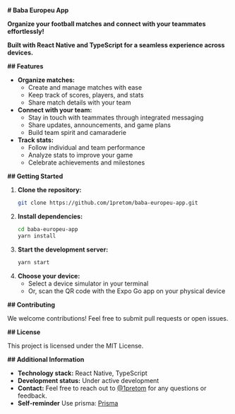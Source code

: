  **# Baba Europeu App**

**Organize your football matches and connect with your teammates effortlessly!**

**Built with React Native and TypeScript for a seamless experience across devices.**

**## Features**

* **Organize matches:**
    * Create and manage matches with ease
    * Keep track of scores, players, and stats
    * Share match details with your team
* **Connect with your team:**
    * Stay in touch with teammates through integrated messaging
    * Share updates, announcements, and game plans
    * Build team spirit and camaraderie
* **Track stats:**
    * Follow individual and team performance
    * Analyze stats to improve your game
    * Celebrate achievements and milestones

**## Getting Started**

1. **Clone the repository:**
   ```bash
   git clone https://github.com/1pretom/baba-europeu-app.git
   ```
2. **Install dependencies:**
   ```bash
   cd baba-europeu-app
   yarn install
   ```
3. **Start the development server:**
   ```bash
   yarn start
   ```
4. **Choose your device:**
   - Select a device simulator in your terminal
   - Or, scan the QR code with the Expo Go app on your physical device

**## Contributing**

We welcome contributions! Feel free to submit pull requests or open issues.

**## License**

This project is licensed under the MIT License.

**## Additional Information**

- **Technology stack:** React Native, TypeScript
- **Development status:** Under active development
- **Contact:** Feel free to reach out to [@1pretom](https://github.com/1pretom) for any questions or feedback.
- **Self-reminder** Use prisma: [Prisma](https://www.prisma.io/docs)